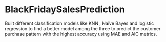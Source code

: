 # BlackFridaySalesPrediction
Built different classification models like KNN , Naïve Bayes and logistic regression to find a better model among the three to predict the customer purchase pattern with the highest accuracy using MAE and AIC metrics.
